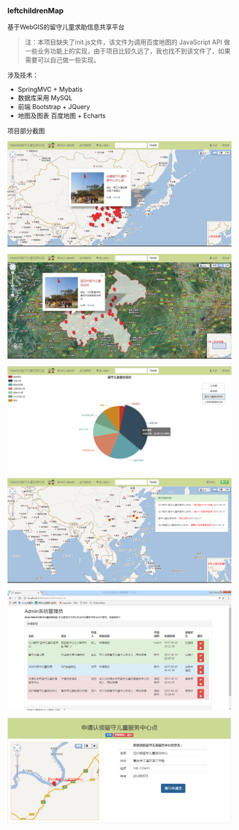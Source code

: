### leftchildrenMap
基于WebGIS的留守儿童求助信息共享平台

> 注：本项目缺失了init.js文件，该文件为调用百度地图的 JavaScript API 做一些业务功能上的实现，由于项目比较久远了，我也找不到该文件了，如果需要可以自己做一些实现。

涉及技术：
- SpringMVC + Mybatis
- 数据库采用 MySQL
- 前端 Bootstrap + JQuery
- 地图及图表  百度地图 + Echarts

项目部分截图

![主界面1](https://github.com/LiuKay/leftchildrenMap/blob/master/img-folder/主界面1.png)

![](https://github.com/LiuKay/leftchildrenMap/blob/master/img-folder/主界面2.png)

![](https://github.com/LiuKay/leftchildrenMap/blob/master/img-folder/居住现状饼图.png)

![](https://github.com/LiuKay/leftchildrenMap/blob/master/img-folder/浏览需求信息1.png)

![](https://github.com/LiuKay/leftchildrenMap/blob/master/img-folder/审核1.png)

![](https://github.com/LiuKay/leftchildrenMap/blob/master/img-folder/申请认领1.png)






